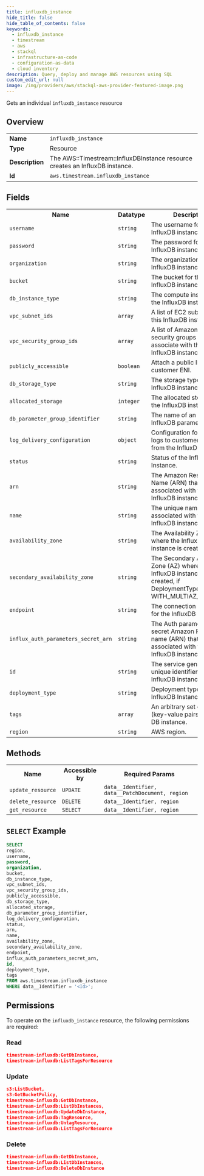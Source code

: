 ```yaml
---
title: influxdb_instance
hide_title: false
hide_table_of_contents: false
keywords:
  - influxdb_instance
  - timestream
  - aws
  - stackql
  - infrastructure-as-code
  - configuration-as-data
  - cloud inventory
description: Query, deploy and manage AWS resources using SQL
custom_edit_url: null
image: /img/providers/aws/stackql-aws-provider-featured-image.png
---
```

Gets an individual <code>influxdb_instance</code> resource

## Overview
<table><tbody>
<tr><td><b>Name</b></td><td><code>influxdb_instance</code></td></tr>
<tr><td><b>Type</b></td><td>Resource</td></tr>
<tr><td><b>Description</b></td><td>The AWS::Timestream::InfluxDBInstance resource creates an InfluxDB instance.</td></tr>
<tr><td><b>Id</b></td><td><code>aws.timestream.influxdb_instance</code></td></tr>
</tbody></table>

## Fields
<table><tbody>
<tr><th>Name</th><th>Datatype</th><th>Description</th></tr>
<tr><td><code>username</code></td><td><code>string</code></td><td>The username for the InfluxDB instance.</td></tr>
<tr><td><code>password</code></td><td><code>string</code></td><td>The password for the InfluxDB instance.</td></tr>
<tr><td><code>organization</code></td><td><code>string</code></td><td>The organization for the InfluxDB instance.</td></tr>
<tr><td><code>bucket</code></td><td><code>string</code></td><td>The bucket for the InfluxDB instance.</td></tr>
<tr><td><code>db_instance_type</code></td><td><code>string</code></td><td>The compute instance of the InfluxDB instance.</td></tr>
<tr><td><code>vpc_subnet_ids</code></td><td><code>array</code></td><td>A list of EC2 subnet IDs for this InfluxDB instance.</td></tr>
<tr><td><code>vpc_security_group_ids</code></td><td><code>array</code></td><td>A list of Amazon EC2 VPC security groups to associate with this InfluxDB instance.</td></tr>
<tr><td><code>publicly_accessible</code></td><td><code>boolean</code></td><td>Attach a public IP to the customer ENI.</td></tr>
<tr><td><code>db_storage_type</code></td><td><code>string</code></td><td>The storage type of the InfluxDB instance.</td></tr>
<tr><td><code>allocated_storage</code></td><td><code>integer</code></td><td>The allocated storage for the InfluxDB instance.</td></tr>
<tr><td><code>db_parameter_group_identifier</code></td><td><code>string</code></td><td>The name of an existing InfluxDB parameter group.</td></tr>
<tr><td><code>log_delivery_configuration</code></td><td><code>object</code></td><td>Configuration for sending logs to customer account from the InfluxDB instance.</td></tr>
<tr><td><code>status</code></td><td><code>string</code></td><td>Status of the InfluxDB Instance.</td></tr>
<tr><td><code>arn</code></td><td><code>string</code></td><td>The Amazon Resource Name (ARN) that is associated with the InfluxDB instance.</td></tr>
<tr><td><code>name</code></td><td><code>string</code></td><td>The unique name that is associated with the InfluxDB instance.</td></tr>
<tr><td><code>availability_zone</code></td><td><code>string</code></td><td>The Availability Zone (AZ) where the InfluxDB instance is created.</td></tr>
<tr><td><code>secondary_availability_zone</code></td><td><code>string</code></td><td>The Secondary Availability Zone (AZ) where the InfluxDB instance is created, if DeploymentType is set as WITH_MULTIAZ_STANDBY.</td></tr>
<tr><td><code>endpoint</code></td><td><code>string</code></td><td>The connection endpoint for the InfluxDB instance.</td></tr>
<tr><td><code>influx_auth_parameters_secret_arn</code></td><td><code>string</code></td><td>The Auth parameters secret Amazon Resource name (ARN) that is associated with the InfluxDB instance.</td></tr>
<tr><td><code>id</code></td><td><code>string</code></td><td>The service generated unique identifier for InfluxDB instance.</td></tr>
<tr><td><code>deployment_type</code></td><td><code>string</code></td><td>Deployment type of the InfluxDB Instance.</td></tr>
<tr><td><code>tags</code></td><td><code>array</code></td><td>An arbitrary set of tags (key-value pairs) for this DB instance.</td></tr>
<tr><td><code>region</code></td><td><code>string</code></td><td>AWS region.</td></tr>

</tbody></table>

## Methods

<table><tbody>
  <tr>
    <th>Name</th>
    <th>Accessible by</th>
    <th>Required Params</th>
  </tr>
  <tr>
    <td><code>update_resource</code></td>
    <td><code>UPDATE</code></td>
    <td><code>data__Identifier, data__PatchDocument, region</code></td>
  </tr>
  <tr>
    <td><code>delete_resource</code></td>
    <td><code>DELETE</code></td>
    <td><code>data__Identifier, region</code></td>
  </tr>
  <tr>
    <td><code>get_resource</code></td>
    <td><code>SELECT</code></td>
    <td><code>data__Identifier, region</code></td>
  </tr>
</tbody></table>

## `SELECT` Example
```sql
SELECT
region,
username,
password,
organization,
bucket,
db_instance_type,
vpc_subnet_ids,
vpc_security_group_ids,
publicly_accessible,
db_storage_type,
allocated_storage,
db_parameter_group_identifier,
log_delivery_configuration,
status,
arn,
name,
availability_zone,
secondary_availability_zone,
endpoint,
influx_auth_parameters_secret_arn,
id,
deployment_type,
tags
FROM aws.timestream.influxdb_instance
WHERE data__Identifier = '<Id>';
```

## Permissions

To operate on the <code>influxdb_instance</code> resource, the following permissions are required:

### Read
```json
timestream-influxdb:GetDbInstance,
timestream-influxdb:ListTagsForResource
```

### Update
```json
s3:ListBucket,
s3:GetBucketPolicy,
timestream-influxdb:GetDbInstance,
timestream-influxdb:ListDbInstances,
timestream-influxdb:UpdateDbInstance,
timestream-influxdb:TagResource,
timestream-influxdb:UntagResource,
timestream-influxdb:ListTagsForResource
```

### Delete
```json
timestream-influxdb:GetDbInstance,
timestream-influxdb:ListDbInstances,
timestream-influxdb:DeleteDbInstance
```

